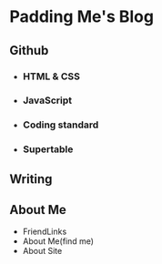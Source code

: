 # Padding Me's Blog

## Github

- ### HTML & CSS

- ### JavaScript

- ### Coding standard

- ### Supertable

## Writing

## About Me
  - FriendLinks
  - About Me(find me)
  - About Site




